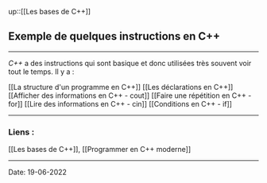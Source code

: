 

up::[[Les bases de C++]]

## Exemple de quelques instructions en C++

---

*C++* a des instructions qui sont basique et donc utilisées très souvent voir tout le temps. Il y a :

[[La structure d'un programme en C++]]
[[Les déclarations en C++]]
[[Afficher des informations en C++ - cout]]
[[Faire une répétition en C++ - for]]
[[Lire des informations en C++ - cin]]
[[Conditions en C++ - if]]


---
### Liens :

[[Les bases de C++]], [[Programmer en C++ moderne]]

---

Date: 19-06-2022